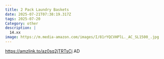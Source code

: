 ```yaml
---
title: 2 Pack Laundry Baskets
date: 2025-07-21T07:38:19.317Z
tags: 2025-07-20
Category: other
description: |
  14.xx
image: https://m.media-amazon.com/images/I/81rYQCVHPlL._AC_SL1500_.jpg
---
```

https://amzlink.to/az0sq2jTRTsCj
AD